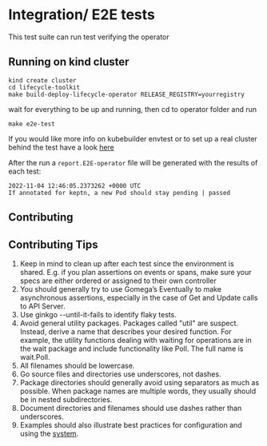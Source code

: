 # Integration/ E2E tests

This test suite can run test verifying the operator

## Running on kind cluster

```shell
kind create cluster
cd lifecycle-toolkit
make build-deploy-lifecycle-operator RELEASE_REGISTRY=yourregistry

```

wait for everything to be up and running, then cd to operator folder and run

```make e2e-test```

If you would like more info on kubebuilder envtest or to set up a real cluster behind the test have a
look [here](https://book.kubebuilder.io/reference/envtest.html)

After the run a ```report.E2E-operator``` file will be generated with the results of each test:

```text
2022-11-04 12:46:05.2373262 +0000 UTC
If annotated for keptn, a new Pod should stay pending | passed
```

## Contributing

## Contributing Tips

1. Keep in mind to clean up after each test since the environment is shared.
  E.g. if you plan assertions on events or
   spans, make sure your specs are either ordered or assigned to their own controller
2. You should generally try to use Gomega’s Eventually to make asynchronous assertions, especially in the case of Get
   and Update calls to API Server.
3. Use ginkgo --until-it-fails to identify flaky tests.
4. Avoid general utility packages.
  Packages called "util" are suspect.
  Instead, derive a name that describes your
   desired function.
  For example, the utility functions dealing with waiting for operations are in the wait package and
   include functionality like Poll.
  The full name is wait.Poll.
5. All filenames should be lowercase.
6. Go source files and directories use underscores, not dashes.
7. Package directories should generally avoid using separators as much as possible.
  When package names are multiple
   words, they usually should be in nested subdirectories.
8. Document directories and filenames should use dashes rather than underscores.
9. Examples should also illustrate best practices for configuration and using
   the [system](https://kubernetes.io/docs/concepts/configuration/overview/).
